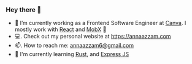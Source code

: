 ### Hey there 👋

- 🔭  I’m currently working as a Frontend Software Engineer at [Canva](http://canva.com/careers). I mostly work with [React](https://reactjs.org/) and [MobX](https://mobx.js.org/) 🙂
- 💻. Check out my personal website at https://annaazzam.com 
- 📫. How to reach me: annaazzam6@gmail.com
- 🌱  I'm currently learning [Rust](https://www.rust-lang.org/), and [Express JS](https://expressjs.com/)
